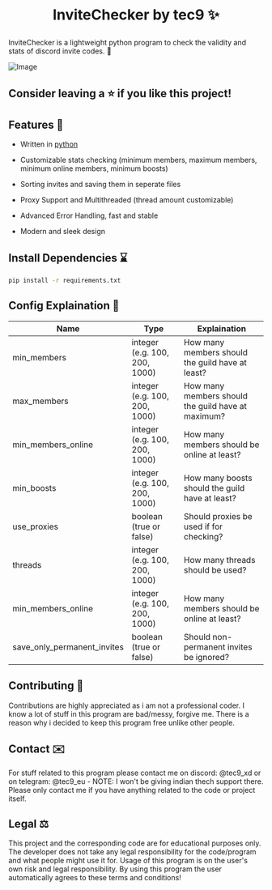 
# <p align="center">InviteChecker by tec9 ✨</p>
  
InviteChecker is a lightweight python program to check the validity and stats of discord invite codes. 🚀


![Image](https://i.imgur.com/0Z0Z0Z0.png)

## Consider leaving a ⭐ if you like this project!

## Features   📝
- Written in 
[python](https://www.python.org)
        
- Customizable stats checking (minimum members, maximum members, minimum online members, minimum boosts)
- Sorting invites and saving them in seperate files
- Proxy Support and Multithreaded (thread amount customizable)
- Advanced Error Handling, fast and stable
- Modern and sleek design




## Install Dependencies    ⌛ 
```bash
pip install -r requirements.txt
```
## Config Explaination 📜

| Name| Type | Explaination|
| -------- | -------- | -------- |
| min_members    | integer (e.g. 100, 200, 1000)    | How many members should the guild have at least?    |
| max_members    | integer (e.g. 100, 200, 1000)    | How many members should the guild have at maximum?    |
| min_members_online    | integer (e.g. 100, 200, 1000)    | How many members should be online at least?    |
| min_boosts    | integer (e.g. 100, 200, 1000)    | How many boosts should the guild have at least?    |  
| use_proxies    | boolean (true or false)    | Should proxies be used if for checking?    |
| threads    | integer (e.g. 100, 200, 1000)    | How many threads should be used?    |
| min_members_online    | integer (e.g. 100, 200, 1000)    | How many members should be online at least?    |
| save_only_permanent_invites   | boolean (true or false)    | Should non-permanent invites be ignored?    |


## Contributing  🍰  
Contributions are highly appreciated as i am not a professional coder. I know a lot of stuff in this program are bad/messy, forgive me. There is a reason why i decided to keep this program free unlike other people.
        


## Contact ✉️
For stuff related to this program please contact me on discord: @tec9_xd or on telegram: @tec9_eu - NOTE: I won't be giving indian thech support there. Please only contact me if you have anything related to the code or project itself.


## Legal ‍⚖️
This project and the corresponding code are for educational purposes only. The developer does not take any legal responsibility for the code/program and what people might use it for. Usage of this program is on the user's own risk and legal responsibility. By using this program the user automatically agrees to these terms and conditions!
        
